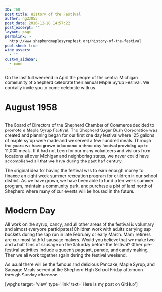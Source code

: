```yaml
---
ID: 768
post_title: History of the Festival
author: ng23055
post_date: 2016-12-18 14:57:22
post_excerpt: ""
layout: page
permalink: >
  http://www.shepherdmaplesyrupfest.org/history-of-the-festival
published: true
wide_assets:
  - ""
custom_sidebar:
  - none
---
```

On the last full weekend in April the people of the central Michigan community of Shepherd celebrate their annual Maple Syrup Festival. We cordially invite you to come celebrate with us.

<h1>August 1958</h1>

<img src="/wp-content/uploads/2016/12/originalsugarbush1959.gif" alt="" />

The Board of Directors of the Shepherd Chamber of Commerce decided to promote a Maple Syrup Festival. The Shepherd Sugar Bush Corporation was created and planning began for our first one day festival where 125 gallons of maple syrup were made and we served a few hundred meals. Through the years we have grown to become a three day festival providing up to 11,000 meals. If it had not been for our many volunteers and visitors from locations all over Michigan and neighboring states, we never could have accomplished all that we have during the past half century.

The original idea for having the festival was to earn enough money to finance an eight week summer recreation program for children in our school district. As we have grown, we have been able to fund a ten week summer program, maintain a community park, and purchase a plot of land north of Shepherd where many of our events will be housed in the future.

<h1>Modern Day</h1>

All work on the syrup, candy, and all other areas of the festival is voluntary and almost everyone participates! Children work with adults carrying sap buckets during the sap run in late February or early March. Many retirees are our most faithful sausage makers. Would you believe that we make two and a half tons of sausage on the Saturday before the festival? Other pre-festival activities include a queen’s pageant, parade, and candy making. Then we all work together again during the festival weekend.

As usual there will be the famous and delicious Pancake, Maple Syrup, and Sausage Meals served at the Shepherd High School Friday afternoon through Sunday afternoon.

[wpghs target='view' type='link' text='Here is my post on GitHub']